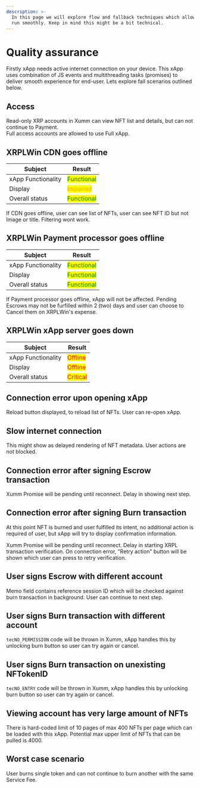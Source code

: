 ```yaml
---
description: >-
  In this page we will explore flow and fallback techniques which allows xApp to
  run smoothly. Keep in mind this might be a bit technical.
---
```


# Quality assurance

Firstly xApp needs active internet connection on your device. This xApp uses combination of JS events and multithreading tasks (promises) to deliver smooth experience for end-user. Lets explore fail scenarios outlined below.

## Access

Read-only XRP accounts in Xumm can view NFT list and details, but can not continue to Payment.\
Full access accounts are allowed to use Full xApp.

## XRPLWin CDN goes offline

<table data-view="cards" data-full-width="false"><thead><tr><th>Subject</th><th>Result</th></tr></thead><tbody><tr><td>xApp Functionality</td><td><mark style="color:green;">Functional</mark></td></tr><tr><td>Display</td><td><mark style="color:orange;">Impaired</mark></td></tr><tr><td>Overall status</td><td><mark style="color:green;">Functional</mark></td></tr></tbody></table>

If CDN goes offline, user can see list of NFTs, user can see NFT ID but not Image or title. Filtering wont work.

## XRPLWin Payment processor goes offline

<table data-view="cards"><thead><tr><th>Subject</th><th>Result</th></tr></thead><tbody><tr><td>xApp Functionality</td><td><mark style="color:green;">Functional</mark></td></tr><tr><td>Display</td><td><mark style="color:green;">Functional</mark></td></tr><tr><td>Overall status</td><td><mark style="color:green;">Functional</mark></td></tr></tbody></table>

If Payment processor goes offline, xApp will not be affected. Pending Escrows may not be furfilled within 2 (two) days and user can choose to Cancel them on XRPLWin's expense.

## XRPLWin xApp server goes down

<table data-view="cards"><thead><tr><th>Subject</th><th>Result</th></tr></thead><tbody><tr><td>xApp Functionality</td><td><mark style="color:red;">Offline</mark></td></tr><tr><td>Display</td><td><mark style="color:red;">Offline</mark></td></tr><tr><td>Overall status</td><td><mark style="color:red;">Critical</mark></td></tr></tbody></table>

## Connection error upon opening xApp

Reload button displayed, to reload list of NFTs. User can re-open xApp.

## Slow internet connection

This might show as delayed rendering of NFT metadata. User actions are not blocked.

## Connection error after signing Escrow transaction

Xumm Promise will be pending until reconnect. Delay in showing next step.

## Connection error after signing Burn transaction

At this point NFT is burned and user fulfilled its intent, no additional action is required of user, but xApp will try to display confirmation information.

Xumm Promise will be pending until reconnect. Delay in starting XRPL transaction verification.  On connection error, "Retry action" button will be shown which user can press to retry verification.

## User signs Escrow with different account

Memo field contains reference session ID which will be checked against burn transaction in background. User can continue to next step.

## User signs Burn transaction with different account

`tecNO_PERMISSION` code will be thrown in Xumm, xApp handles this by unlocking burn button so user can try again or cancel.

## User signs Burn transaction on unexisting NFTokenID

`tecNO_ENTRY` code will be  thrown in Xumm, xApp handles this by unlocking burn button so user can try again or cancel.

## Viewing account has very large amount of NFTs

There is hard-coded limit of 10 pages of max 400 NFTs per page which can be loaded with this xApp. Potential max upper limit of NFTs that can be pulled is 4000.

## Worst case scenario

User burns single token and can not continue to burn another with the same Service Fee.
